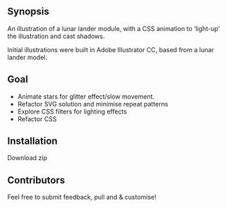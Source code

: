## Synopsis

An illustration of a lunar lander module, with a CSS animation to ‘light-up’ the illustration and cast shadows.

Initial illustrations were built in Adobe Illustrator CC, based from a lunar lander model.


## Goal

- Animate stars for glitter effect/slow movement.
- Refactor SVG solution and minimise repeat patterns
- Explore CSS filters for lighting effects
- Refactor CSS


## Installation

Download zip


## Contributors

Feel free to submit feedback, pull and & customise!
